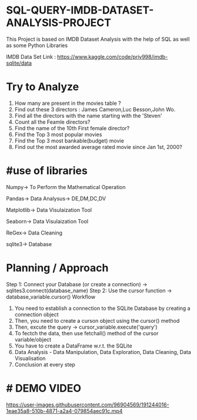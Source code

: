 # SQL-QUERY-IMDB-DATASET-ANALYSIS-PROJECT
This Project is based on IMDB Dataset Analysis with the help of SQL as well as some Python Libraries 


IMDB Data Set Link :
https://www.kaggle.com/code/priy998/imdb-sqlite/data


# Try to Analyze
1. How many are present in the movies table ?
2. Find out these 3 directors : James Cameron,Luc Besson,John Wo.
3. Find all the directors with the name starting with the 'Steven'
4. Count all the Feamle directors?
5. Find the name of the 10th First female director?
6. Find the Top 3 most popular movies
7. Find the Top 3 most bankable(budget) movie
8. Find out the most awarded average rated movie since Jan 1st, 2000?

# #use of libraries

Numpy-> To Perform the Mathematical Operation

Pandas-> Data Analysus-> DE,DM,DC,DV

Matplotlib-> Data Visulaization Tool

Seaborn-> Data Visulaization Tool

ReGex-> Data Cleaning 

sqlite3-> Database 

# Planning / Approach 

 Step 1: Connect your Database (or create a connection) -> sqlites3.connect(database_name)
 Step 2: Use the cursor function -> database_variable.cursor()
 Workflow
 1. You need to establish a connection to the SQLite Database by creating a connection object
 2. Then, you need to create a curson object using the cursor() method
 3. Then, excute the query -> cursor_variable.execute('query')
 4. To fectch the data, then use fetchall() method of the cursor variable/object
 5. You have to create a DataFrame w.r.t. the SQLite
 6. Data Analysis - Data Manipulation, Data Exploration, Data Cleaning, Data Visualisation
 7. Conclusion at every step


# # DEMO VIDEO
https://user-images.githubusercontent.com/96904569/191244016-1eae35a8-510b-4871-a2a4-079854aec91c.mp4
